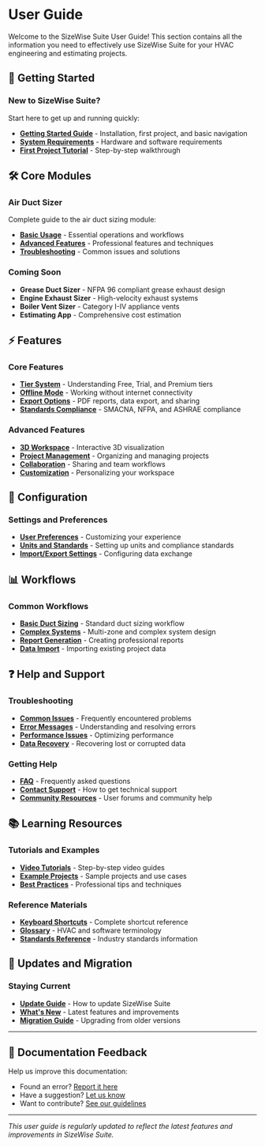 # User Guide

Welcome to the SizeWise Suite User Guide! This section contains all the information you need to effectively use SizeWise Suite for your HVAC engineering and estimating projects.

## 🚀 Getting Started

### New to SizeWise Suite?
Start here to get up and running quickly:
- **[Getting Started Guide](getting-started.md)** - Installation, first project, and basic navigation
- **[System Requirements](getting-started.md#system-requirements)** - Hardware and software requirements
- **[First Project Tutorial](getting-started.md#first-project)** - Step-by-step walkthrough

## 🛠️ Core Modules

### Air Duct Sizer
Complete guide to the air duct sizing module:
- **[Basic Usage](air-duct-sizer/basic-usage.md)** - Essential operations and workflows
- **[Advanced Features](air-duct-sizer/advanced-features.md)** - Professional features and techniques
- **[Troubleshooting](air-duct-sizer/troubleshooting.md)** - Common issues and solutions

### Coming Soon
- **Grease Duct Sizer** - NFPA 96 compliant grease exhaust design
- **Engine Exhaust Sizer** - High-velocity exhaust systems
- **Boiler Vent Sizer** - Category I-IV appliance vents
- **Estimating App** - Comprehensive cost estimation

## ⚡ Features

### Core Features
- **[Tier System](features/tier-system.md)** - Understanding Free, Trial, and Premium tiers
- **[Offline Mode](features/offline-mode.md)** - Working without internet connectivity
- **[Export Options](features/export-options.md)** - PDF reports, data export, and sharing
- **[Standards Compliance](features/standards-compliance.md)** - SMACNA, NFPA, and ASHRAE compliance

### Advanced Features
- **[3D Workspace](features/3d-workspace.md)** - Interactive 3D visualization
- **[Project Management](features/project-management.md)** - Organizing and managing projects
- **[Collaboration](features/collaboration.md)** - Sharing and team workflows
- **[Customization](features/customization.md)** - Personalizing your workspace

## 🔧 Configuration

### Settings and Preferences
- **[User Preferences](configuration/preferences.md)** - Customizing your experience
- **[Units and Standards](configuration/units-standards.md)** - Setting up units and compliance standards
- **[Import/Export Settings](configuration/import-export.md)** - Configuring data exchange

## 📊 Workflows

### Common Workflows
- **[Basic Duct Sizing](workflows/basic-duct-sizing.md)** - Standard duct sizing workflow
- **[Complex Systems](workflows/complex-systems.md)** - Multi-zone and complex system design
- **[Report Generation](workflows/report-generation.md)** - Creating professional reports
- **[Data Import](workflows/data-import.md)** - Importing existing project data

## ❓ Help and Support

### Troubleshooting
- **[Common Issues](troubleshooting.md#common-issues)** - Frequently encountered problems
- **[Error Messages](troubleshooting.md#error-messages)** - Understanding and resolving errors
- **[Performance Issues](troubleshooting.md#performance)** - Optimizing performance
- **[Data Recovery](troubleshooting.md#data-recovery)** - Recovering lost or corrupted data

### Getting Help
- **[FAQ](faq.md)** - Frequently asked questions
- **[Contact Support](support.md)** - How to get technical support
- **[Community Resources](community.md)** - User forums and community help

## 📚 Learning Resources

### Tutorials and Examples
- **[Video Tutorials](tutorials/videos.md)** - Step-by-step video guides
- **[Example Projects](tutorials/examples.md)** - Sample projects and use cases
- **[Best Practices](tutorials/best-practices.md)** - Professional tips and techniques

### Reference Materials
- **[Keyboard Shortcuts](reference/shortcuts.md)** - Complete shortcut reference
- **[Glossary](../reference/glossary.md)** - HVAC and software terminology
- **[Standards Reference](../reference/standards/)** - Industry standards information

## 🔄 Updates and Migration

### Staying Current
- **[Update Guide](updates/update-guide.md)** - How to update SizeWise Suite
- **[What's New](updates/whats-new.md)** - Latest features and improvements
- **[Migration Guide](updates/migration-guide.md)** - Upgrading from older versions

---

## 📝 Documentation Feedback

Help us improve this documentation:
- Found an error? [Report it here](../developer-guide/contributing.md#documentation)
- Have a suggestion? [Let us know](../developer-guide/contributing.md#feedback)
- Want to contribute? [See our guidelines](../developer-guide/contributing.md)

---

*This user guide is regularly updated to reflect the latest features and improvements in SizeWise Suite.*
